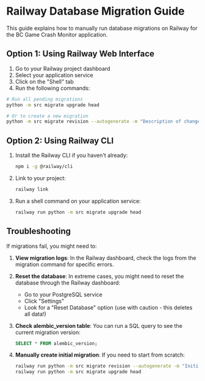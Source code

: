 # Railway Database Migration Guide

This guide explains how to manually run database migrations on Railway for the BC Game Crash Monitor application.

## Option 1: Using Railway Web Interface

1. Go to your Railway project dashboard
2. Select your application service
3. Click on the "Shell" tab
4. Run the following commands:

```bash
# Run all pending migrations
python -m src migrate upgrade head

# Or to create a new migration
python -m src migrate revision --autogenerate -m "Description of changes"
```

## Option 2: Using Railway CLI

1. Install the Railway CLI if you haven't already:
   ```bash
   npm i -g @railway/cli
   ```

2. Link to your project:
   ```bash
   railway link
   ```

3. Run a shell command on your application service:
   ```bash
   railway run python -m src migrate upgrade head
   ```

## Troubleshooting

If migrations fail, you might need to:

1. **View migration logs**: In the Railway dashboard, check the logs from the migration command for specific errors.

2. **Reset the database**: In extreme cases, you might need to reset the database through the Railway dashboard:
   - Go to your PostgreSQL service
   - Click "Settings"
   - Look for a "Reset Database" option (use with caution - this deletes all data!)

3. **Check alembic_version table**: You can run a SQL query to see the current migration version:
   ```sql
   SELECT * FROM alembic_version;
   ```

4. **Manually create initial migration**: If you need to start from scratch:
   ```bash
   railway run python -m src migrate revision --autogenerate -m "Initial migration"
   railway run python -m src migrate upgrade head
   ``` 